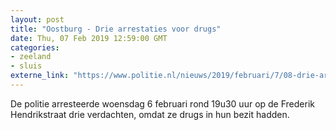 ```yaml
---
layout: post
title: "Oostburg - Drie arrestaties voor drugs"
date: Thu, 07 Feb 2019 12:59:00 GMT
categories: 
- zeeland 
- sluis 
externe_link: "https://www.politie.nl/nieuws/2019/februari/7/08-drie-arrestaties-voor-drugs.html"
---
```


De politie arresteerde woensdag 6 februari rond 19u30 uur op de Frederik Hendrikstraat drie verdachten, omdat ze drugs in hun bezit hadden.
